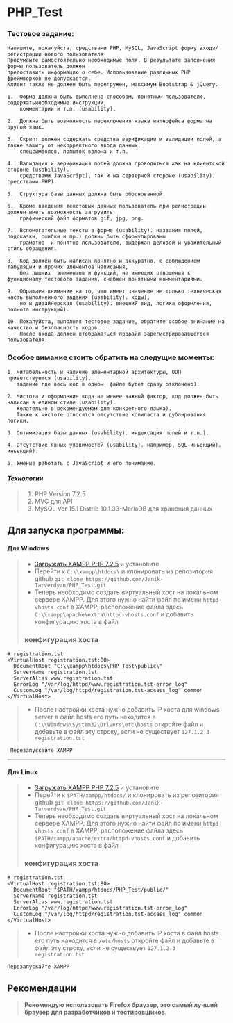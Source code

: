 # PHP_Test

### Тестовое задание:
```
Напишите, пожалуйста, средствами PHP, MySQL, JavaScript форму входа/регистрации нового пользователя. 
Продумайте самостоятельно необходимые поля. В результате заполнения формы пользователь должен 
предоставить информацию о себе. Использование различных PHP фреймворков не допускается.
Клиент также не должен быть перегружен, максимум Bootstrap & jQuery. 

1.  Форма должна быть выполнена способом, понятным пользователю, содержатьнеобходимые инструкции,
    комментарии и т.п. (usability).

2.  Должна быть возможность переключения языка интерфейса формы на другой язык.

3.  Скрипт должен содержать средства верификации и валидации полей, а также защиту от некорректного ввода данных, 
    спецсимволов, попыток взлома и т.п.

4.  Валидация и верификация полей должна проводиться как на клиентской стороне (usability). 
    средствами JavaScript), так и на серверной стороне (usability). средствами PHP). 

5.  Структура базы данных должна быть обоснованной. 

6.  Кроме введения текстовых данных пользователь при регистрации должен иметь возможность загрузить 
    графический файл форматов gif, jpg, png.
 
7.  Вспомогательные тексты в форме (usability). названия полей, подсказки, ошибки и пр.) должны быть сформулированы
    грамотно  и понятно пользователю, выдержан деловой и уважительный стиль обращения.
  
8.  Код должен быть написан понятно и аккуратно, с соблюдением табуляции и прочих элементов написания,
    без лишних  элементов и функций, не имеющих отношения к функционалу тестового задания, снабжен понятными комментариями.
  
9.  Обращаем внимание на то, что имеет значение не только техническая часть выполненного задания (usability). коды),
    но и дизайнерская (usability). внешний вид, логика оформления, полнота инструкций). 
  
10. Пожалуйста, выполняя тестовое задание, обратите особое внимание на качество и безопасность кодов.
    После входа должен отображаться профайл зарегистрировавшегося пользователя.
```



### Особое вимание стоить обратить на следущие моменты:
```
1. Читабельность и наличие элементарной архитектуры, ООП приветствуется (usability).
   задание где весь код в одном  файле будет сразу отклонено). 

2. Чистота и оформление кода не менее важный фактор, код должен быть написан в едином стиле (usability).
   желательно в рекомендуемом для конкретного языка).
   Также к чистоте относятся отсутствие копипаста и дублирования логики. 

3. Оптимизация базы данных (usability). индексация полей и т.п.). 

4. Отсутствие явных уязвимостей (usability). например, SQL-иньекций). иньекций). 

5. Умение работать с JavaScript и его понимание.
```



#### _Технологии_
> 1. PHP  Version 7.2.5 
> 2. MVC  для API
> 3. MySQL Ver 15.1 Distrib 10.1.33-MariaDB для хранения данных



## Для запуска программы:
#### Для Windows
> * [Загружать XAMPP PHP 7.2.5](https://www.apachefriends.org/xampp-files/7.2.5/xampp-win32-7.2.5-0-VC15-installer.exe) и установите
> * Перейти к `C:\\xampp\htdocs\` и клонировать из репозитория github `git clone https://github.com/Janik-Tarverdyan/PHP_Test.git`
> * Теперь необходимо создать виртуальный хост на локальном сервере XAMPP.
    Для этого нужно найти файл по имени `httpd-vhosts.conf` в XAMPP,
    расположение файла здесь `C:\\xampp\apache\extra\httpd-vhosts.conf` и добавить конфигурацию хоста в файл
>### конфигурация хоста 
```
# registration.tst
<VirtualHost registration.tst:80>
  DocumentRoot "C:\\xampp\htdocs\PHP_Test\public\"
  ServerName registration.tst
  ServerAlias www.registration.tst
  ErrorLog "/var/log/httpd/www.registration.tst-error_log"
  CustomLog "/var/log/httpd/registration.tst-access_log" common
</VirtualHost>
```
> * После настройки хоста нужно добавить IP хоста для windows server в файл hosts его путь находится в 
    `C:\\Windows\System32\Drivers\etc\hosts` откройте файл и добавьте в файл эту строку, 
    если не существует `127.1.2.3 registration.tst`
    
     Перезапускайте XAMPP


___

#### Для Linux
> * [Загружать XAMPP PHP 7.2.5](https://www.apachefriends.org/xampp-files/7.2.5/xampp-linux-x64-7.2.5-0-installer.run) и установите
> * Перейти к `$PATH/xampp/htdocs/` и клонировать из репозитория github `git clone https://github.com/Janik-Tarverdyan/PHP_Test.git`
> * Теперь необходимо создать виртуальный хост на локальном сервере XAMPP.
    Для этого нужно найти файл по имени `httpd-vhosts.conf` в XAMPP,
    расположение файла здесь `$PATH/xampp/apache/extra/httpd-vhosts.conf` и добавить конфигурацию хоста в файл
>### конфигурация хоста 
```
# registration.tst
<VirtualHost registration.tst:80>
  DocumentRoot "$PATH/xampp/htdocs/PHP_Test/public/"
  ServerName registration.tst
  ServerAlias www.registration.tst
  ErrorLog "/var/log/httpd/www.registration.tst-error_log"
  CustomLog "/var/log/httpd/registration.tst-access_log" common
</VirtualHost>
```
> * После настройки хоста нужно добавить IP хоста в файл hosts его путь находится в 
    `/etc/hosts` откройте файл и добавьте в файл эту строку, 
    если не существует `127.1.2.3 registration.tst`

    Перезапускайте XAMPP


## Рекомендации
>**Рекомендую использовать Firefox браузер, это самый лучший браузер для разработчиков и тестировщиков.**
